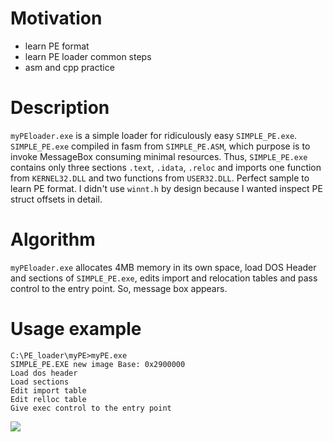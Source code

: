 # Motivation

* learn PE format
* learn PE loader common steps
* asm and cpp practice

# Description

```myPEloader.exe``` is a simple loader for ridiculously easy ```SIMPLE_PE.exe```.
```SIMPLE_PE.exe``` compiled in fasm from ```SIMPLE_PE.ASM```, which purpose is 
 to invoke MessageBox consuming minimal resources. Thus, ```SIMPLE_PE.exe```
 contains only three sections ```.text```, ```.idata```, ```.reloc``` and imports 
 one function from ```KERNEL32.DLL``` and two functions from ```USER32.DLL```.
 Perfect sample to learn PE format. I didn't use ```winnt.h``` by design because
 I wanted inspect PE struct offsets in detail.
 
 # Algorithm

```myPEloader.exe``` allocates 4MB memory in its own space, load
DOS Header and sections of ```SIMPLE_PE.exe```, edits import and 
relocation tables and pass control to the entry point. So, 
message box appears.
 
# Usage example
```
C:\PE_loader\myPE>myPE.exe
SIMPLE_PE.EXE new image Base: 0x2900000
Load dos header
Load sections
Edit import table
Edit relloc table
Give exec control to the entry point
```
![](message_box.png)
